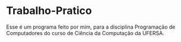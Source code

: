 # Trabalho-Pratico
Esse é um programa feito por mim, para a disciplina Programação de Computadores do curso de Ciência da Computação da UFERSA.
